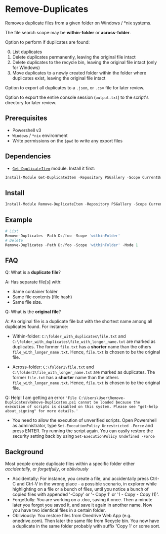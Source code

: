 # Remove-Duplicates

Removes duplicate files from a given folder on Windows / *nix systems.

The file search scope may be **within-folder** or **across-folder**.

Option to perform if duplicates are found:

0. List duplicates
1. Delete duplicates permanently, leaving the original file intact
2. Delete duplicates to the recycle bin, leaving the original file intact (only for Windows)
3. Move duplicates to a newly created folder within the folder where duplicates exist, leaving the original file intact

Option to export all duplicates to a `.json`, or `.csv` file for later review.

Option to export the entire console session (`output.txt`) to the script's directory for later review.

## Prerequisites

- Powershell v3
- `Windows` / `*nix` environment
- Write permissions on the `$pwd` to write any export files

## Dependencies

- [`Get-DuplicateItem`](https://github.com/leojonathanoh/Get-DuplicateItem) module. Install it first:

```powershell
Install-Module Get-DuplicateItem -Repository PSGallery -Scope CurrentUser -Verbose
```

## Install

```powershell
Install-Module Remove-DuplicateItem -Repository PSGallery -Scope CurrentUser -Verbose
```

## Example

```powershell
# List
Remove-Duplicates -Path D:/foo -Scope 'withinFolder'
# Delete
Remove-Duplicates -Path D:/foo -Scope 'withinFolder' -Mode 1
```

## FAQ

Q: What is a **duplicate file**?

A: Has separate file[s] with:

- Same container folder
- Same file contents (file hash)
- Same file size.

Q: What is the **original file**?

A: An original file is a duplicate file but with the shortest name among all duplicates found. For instance:

- Within-folder: `C:\folder_with_duplicates\file.txt` and `C:\folder_with_duplicates\file_with_longer_name.txt` are marked as duplicates. The former `file.txt` has a **shorter** name than the others `file_with_longer_name.txt`. Hence, `file.txt` is chosen to be the original file.

- Across-folder: `C:\folder1\file.txt` and `C:\folder2\file_with_longer_name.txt` are marked as duplicates. The former `file.txt` has a **shorter** name than the others `file_with_longer_name.txt`. Hence, `file.txt` is chosen to be the original file.

Q: Help! I am getting an error `'File C:\Users\User\Remove-Duplicates\Remove-Duplicates.ps1 cannot be loaded because the execution of scripts is disabled on this system. Please see "get-help about_signing" for more details.'`

- You need to allow the execution of unverified scripts. Open Powershell as administrator, type `Set-ExecutionPolicy Unrestricted -Force` and press ENTER. Try running the script again. You can easily restore the security setting back by using `Set-ExecutionPolicy Undefined -Force`

## Background

Most people create duplicate files within a specific folder either *accidentally*, or *forgetfully*, or *obliviously*

- Accidentally: For instance, you create a file, and accidentally press Ctrl-C and Ctrl-V in the wrong place - a possible scenario, in explorer while highlighting on a file or a bunch of files, until you notice a bunch of copied files with appended '-Copy' or '- Copy 1' or '1 - Copy - Copy (1)'.
- Forgetfully: You are working on a .doc, saving it once. Then a minute later you forgot you saved it, and save it again in another name. Now you have two identical files in a certain folder.
- Obliviously: You restore files from Onedrive Web App (e.g. onedrive.com). Then later the same file from Recycle bin. You now have a duplicate in the same folder probably with suffix 'Copy 1' or some sort.
